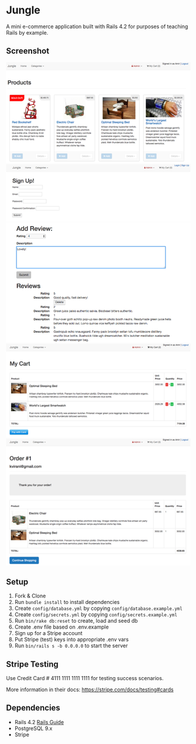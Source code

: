 # Jungle

A mini e-commerce application built with Rails 4.2 for purposes of teaching Rails by example.

## Screenshot

!["Example of Jungle main-page"](https://github.com/AmirGhan/jungle-rails/blob/master/docs/Main-page.png?raw=true)
!["Example of registration page"](https://github.com/AmirGhan/jungle-rails/blob/master/docs/Registration.png?raw=true)
!["Example of managing reviews"](https://github.com/AmirGhan/jungle-rails/blob/master/docs/Managing-reviews.png?raw=true)
!["Example of shopping cart"](https://github.com/AmirGhan/jungle-rails/blob/master/docs/Order-page.png?raw=true)
!["Example of order confirmation"](https://github.com/AmirGhan/jungle-rails/blob/master/docs/Order-confirmation.png?raw=true)


## Setup

1. Fork & Clone
2. Run `bundle install` to install dependencies
3. Create `config/database.yml` by copying `config/database.example.yml`
4. Create `config/secrets.yml` by copying `config/secrets.example.yml`
5. Run `bin/rake db:reset` to create, load and seed db
6. Create .env file based on .env.example
7. Sign up for a Stripe account
8. Put Stripe (test) keys into appropriate .env vars
9. Run `bin/rails s -b 0.0.0.0` to start the server

## Stripe Testing

Use Credit Card # 4111 1111 1111 1111 for testing success scenarios.

More information in their docs: <https://stripe.com/docs/testing#cards>

## Dependencies

* Rails 4.2 [Rails Guide](http://guides.rubyonrails.org/v4.2/)
* PostgreSQL 9.x
* Stripe
